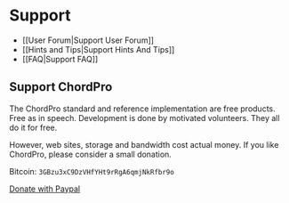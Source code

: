 # Support

* [[User Forum|Support User Forum]]
* [[Hints and Tips|Support Hints And Tips]]
* [[FAQ|Support FAQ]]

## Support ChordPro

The ChordPro standard and reference implementation are free products.
Free as in speech. Development is done by motivated volunteers. They
all do it for free.

However, web sites, storage and bandwidth cost actual money. If you
like ChordPro, please consider a small donation.

Bitcoin: `3GBzu3xC9DzVHfYHt9rRgA6qmjNkRfbr9o`

[Donate with Paypal](https://www.paypal.com/cgi-bin/webscr?cmd=_donations&business=WDKWDE6R3KR98&lc=GB&item_name=ChordPro&currency_code=EUR&bn=PP-DonationsBF%3Abtn_donate_LG.gif%3ANonHosted)
